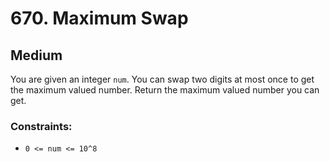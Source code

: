 # 670. Maximum Swap

## Medium

You are given an integer `num`. You can swap two digits at most once to get the maximum valued number. Return the
maximum valued number you can get.

### Constraints:

- `0 <= num <= 10^8`
